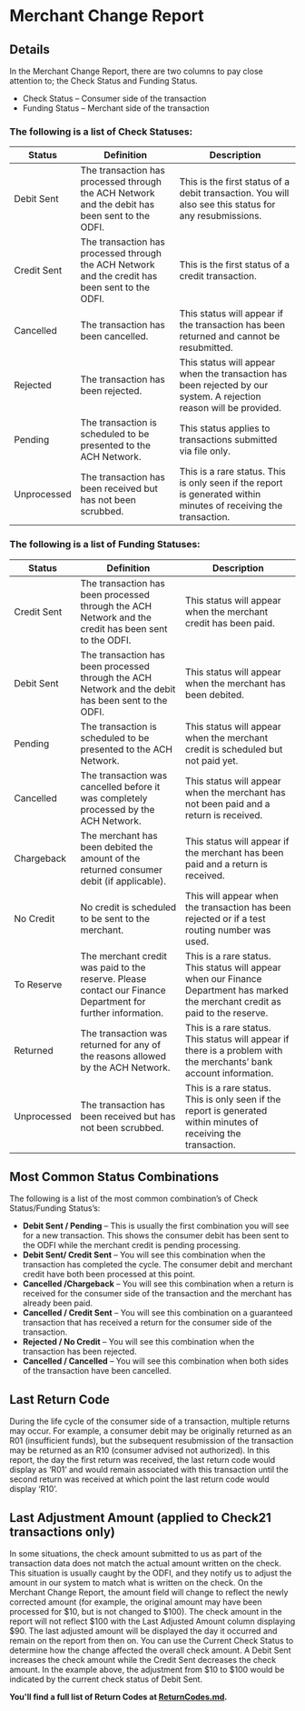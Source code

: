 # Merchant Change Report

## Details

In the Merchant Change Report, there are two columns to pay close attention to; the Check Status and Funding Status. 

* Check Status – Consumer side of the transaction
* Funding Status – Merchant side of the transaction

### The following is a list of Check Statuses:

| Status       | Definition                                                                                       | Description                                                                                                         |
|--------------|--------------------------------------------------------------------------------------------------|---------------------------------------------------------------------------------------------------------------------|
| Debit Sent   | The transaction has processed through the ACH Network and the debit has been sent to the ODFI.   | This is the first status of a debit transaction. You will also see this status for any resubmissions.               |
| Credit Sent  | The transaction has processed through the ACH Network and the credit has been sent to the ODFI.  | This is the first status of a credit transaction.                                                                   |
| Cancelled    | The transaction has been cancelled.                                                              | This status will appear if the transaction has been returned and cannot be resubmitted.                             |
| Rejected     | The transaction has been rejected.                                                               | This status will appear when the transaction has been rejected by our system. A rejection reason will be provided.  |
| Pending      | The transaction is scheduled to be presented to the ACH Network.                                 | This status applies to transactions submitted via file only.                                                        |
| Unprocessed  | The transaction has been received but has not been scrubbed.                                     | This is a rare status. This is only seen if the report is generated within minutes of receiving the transaction.    |

### The following is a list of Funding Statuses:

| Status       | Definition                                                                                                    | Description                                                                                                                        |
|--------------|---------------------------------------------------------------------------------------------------------------|------------------------------------------------------------------------------------------------------------------------------------|
| Credit Sent  | The transaction has been processed through the ACH Network and the credit has been sent to the ODFI.          | This status will appear when the merchant credit has been paid.                                                                    |
| Debit Sent   | The transaction has been processed through the ACH Network and the debit has been sent to the ODFI.           | This status will appear when the merchant has been debited.                                                                        |
| Pending      | The transaction is scheduled to be presented to the ACH Network.                                              | This status will appear when the merchant credit is scheduled but not paid yet.                                                    |
| Cancelled    | The transaction was cancelled before it was completely processed by the ACH Network.                          | This status will appear when the merchant has not been paid and a return is received.                                              |
| Chargeback   | The merchant has been debited the amount of the returned consumer debit (if applicable).                      | This status will appear if the merchant has been paid and a return is received.                                                    |
| No Credit    | No credit is scheduled to be sent to the merchant.                                                            | This will appear when the transaction has been rejected or if a test routing number was used.                                      |
| To Reserve   | The merchant credit was paid to the reserve. Please contact our Finance Department for further information.   | This is a rare status. This status will appear when our Finance Department has marked the merchant credit as paid to the reserve.  |
| Returned     | The transaction was returned for any of the reasons allowed by the ACH Network.                               | This is a rare status. This status will appear if there is a problem with the merchants’ bank account information.                 |
| Unprocessed  | The transaction has been received but has not been scrubbed.                                                  | This is a rare status. This is only seen if the report is generated within minutes of receiving the transaction.                   |

## Most Common Status Combinations 

The following is a list of the most common combination’s of Check Status/Funding Status’s: 
* **Debit Sent / Pending** – This is usually the first combination you will see for a new transaction. This shows the consumer debit has been sent to the ODFI while the merchant credit is pending processing.  
* **Debit Sent/ Credit Sent** – You will see this combination when the transaction has completed the cycle. The consumer debit and merchant credit have both been processed at this point. 
* **Cancelled /Chargeback** – You will see this combination when a return is received for the consumer side of the transaction and the merchant has already been paid. 
* **Cancelled / Credit Sent** – You will see this combination on a guaranteed transaction that has received a return for the consumer side of the transaction. 
* **Rejected / No Credit** – You will see this combination when the transaction has been rejected.  
* **Cancelled / Cancelled** – You will see this combination when both sides of the transaction have been cancelled.

## Last Return Code 
During the life cycle of the consumer side of a transaction, multiple returns may occur. For example, a consumer debit may be originally returned as an R01 (insufficient funds), but the subsequent resubmission of the transaction may be returned as an R10 (consumer advised not authorized). In this report, the day the first return was received, the last return code would display as ‘R01’ and would remain associated with this transaction until the second return was received at which point the last return code would display ‘R10’.

## Last Adjustment Amount (applied to Check21 transactions only)
In some situations, the check amount submitted to us as part of the transaction data does not match the actual amount written on the check. This situation is usually caught by the ODFI, and they notify us to adjust the amount in our system to match what is written on the check. On the Merchant Change Report, the amount field will change to reflect the newly corrected amount (for example, the original amount may have been processed for $10, but is not changed to $100). The check amount in the report will not reflect $100 with the Last Adjusted Amount column displaying $90. The last adjusted amount will be displayed the day it occurred and remain on the report from then on. You can use the Current Check Status to determine how the change affected the overall check amount. A Debit Sent increases the check amount while the Credit Sent decreases the check amount. In the example above, the adjustment from $10 to $100 would be indicated by the current check status of Debit Sent.  

**You'll find a full list of Return Codes at [ReturnCodes.md](/Merchant%20Information/Return%20Codes.md).**
